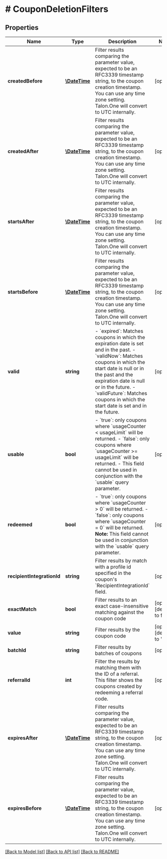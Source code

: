 # # CouponDeletionFilters

## Properties

Name | Type | Description | Notes
------------ | ------------- | ------------- | -------------
**createdBefore** | [**\DateTime**](\DateTime.md) | Filter results comparing the parameter value, expected to be an RFC3339 timestamp string, to the coupon creation timestamp. You can use any time zone setting. Talon.One will convert to UTC internally. | [optional] 
**createdAfter** | [**\DateTime**](\DateTime.md) | Filter results comparing the parameter value, expected to be an RFC3339 timestamp string, to the coupon creation timestamp. You can use any time zone setting. Talon.One will convert to UTC internally. | [optional] 
**startsAfter** | [**\DateTime**](\DateTime.md) | Filter results comparing the parameter value, expected to be an RFC3339 timestamp string, to the coupon creation timestamp. You can use any time zone setting. Talon.One will convert to UTC internally. | [optional] 
**startsBefore** | [**\DateTime**](\DateTime.md) | Filter results comparing the parameter value, expected to be an RFC3339 timestamp string, to the coupon creation timestamp. You can use any time zone setting. Talon.One will convert to UTC internally. | [optional] 
**valid** | **string** | - &#x60;expired&#x60;: Matches coupons in which the expiration date is set and in the past. - &#x60;validNow&#x60;: Matches coupons in which the start date is null or in the past and the expiration date is null or in the future. - &#x60;validFuture&#x60;: Matches coupons in which the start date is set and in the future. | [optional] 
**usable** | **bool** | - &#x60;true&#x60;: only coupons where &#x60;usageCounter &lt; usageLimit&#x60; will be returned. - &#x60;false&#x60;: only coupons where &#x60;usageCounter &gt;&#x3D; usageLimit&#x60; will be returned. - This field cannot be used in conjunction with the &#x60;usable&#x60; query parameter. | [optional] 
**redeemed** | **bool** | - &#x60;true&#x60;: only coupons where &#x60;usageCounter &gt; 0&#x60; will be returned. - &#x60;false&#x60;: only coupons where &#x60;usageCounter &#x3D; 0&#x60; will be returned.  **Note:** This field cannot be used in conjunction with the &#x60;usable&#x60; query parameter. | [optional] 
**recipientIntegrationId** | **string** | Filter results by match with a profile id specified in the coupon&#39;s &#x60;RecipientIntegrationId&#x60; field. | [optional] 
**exactMatch** | **bool** | Filter results to an exact case-insensitive matching against the coupon code | [optional] [default to false]
**value** | **string** | Filter results by the coupon code | [optional] [default to 'false']
**batchId** | **string** | Filter results by batches of coupons | [optional] 
**referralId** | **int** | Filter the results by matching them with the ID of a referral. This filter shows the coupons created by redeeming a referral code. | [optional] 
**expiresAfter** | [**\DateTime**](\DateTime.md) | Filter results comparing the parameter value, expected to be an RFC3339 timestamp string, to the coupon creation timestamp. You can use any time zone setting. Talon.One will convert to UTC internally. | [optional] 
**expiresBefore** | [**\DateTime**](\DateTime.md) | Filter results comparing the parameter value, expected to be an RFC3339 timestamp string, to the coupon creation timestamp. You can use any time zone setting. Talon.One will convert to UTC internally. | [optional] 

[[Back to Model list]](../../README.md#documentation-for-models) [[Back to API list]](../../README.md#documentation-for-api-endpoints) [[Back to README]](../../README.md)


